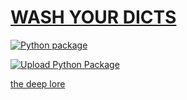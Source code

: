 # [WASH YOUR DICTS](https://clips.twitch.tv/GiantTemperedBurritoPrimeMe-GhpDIyO96YIdOUXB)

[![Python package](https://github.com/Hacksore/wash/actions/workflows/python-package.yml/badge.svg)](https://github.com/Hacksore/wash/actions/workflows/python-package.yml)

[![Upload Python Package](https://github.com/Hacksore/wash/actions/workflows/python-publish.yml/badge.svg)](https://github.com/Hacksore/wash/actions/workflows/python-publish.yml)

[the deep lore](https://web.archive.org/web/20201202041332/https://stackoverflow.com/questions/65102075/the-best-way-to-measure-your-dict-in-bytes)
